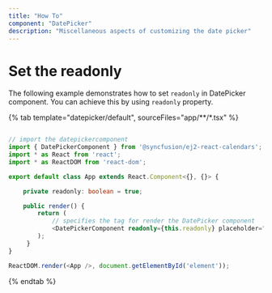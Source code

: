 ```yaml
---
title: "How To"
component: "DatePicker"
description: "Miscellaneous aspects of customizing the date picker"
---
```


# Set the readonly

The following example demonstrates how to set `readonly` in DatePicker component.
You can achieve this by using `readonly` property.

{% tab template="datepicker/default", sourceFiles="app/**/*.tsx" %}

```typescript

// import the datepickercomponent
import { DatePickerComponent } from '@syncfusion/ej2-react-calendars';
import * as React from 'react';
import * as ReactDOM from 'react-dom';

export default class App extends React.Component<{}, {}> {

    private readonly: boolean = true;

    public render() {
        return (
            // specifies the tag for render the DatePicker component
            <DatePickerComponent readonly={this.readonly} placeholder="Enter date"/>
        );
     }
}

ReactDOM.render(<App />, document.getElementById('element'));

```

{% endtab %}